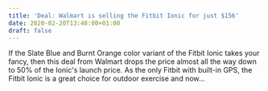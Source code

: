```yaml
---
title: 'Deal: Walmart is selling the Fitbit Ionic for just $156'
date: 2020-02-20T13:48:00+01:00
draft: false
---
```


If the Slate Blue and Burnt Orange color variant of the Fitbit Ionic takes your fancy, then this deal from Walmart drops the price almost all the way down to 50% of the Ionic's launch price. As the only Fitbit with built-in GPS, the Fitbit Ionic is a great choice for outdoor exercise and now…